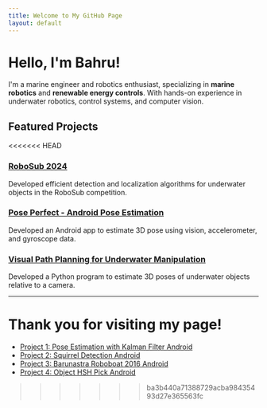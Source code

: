 ```yaml
---
title: Welcome to My GitHub Page
layout: default
---
```


# Hello, I'm Bahru!

I'm a marine engineer and robotics enthusiast, specializing in **marine robotics** and **renewable energy controls**. With hands-on experience in underwater robotics, control systems, and computer vision.

## Featured Projects

<<<<<<< HEAD
### [RoboSub 2024](./projects/mrobosub.md)
Developed efficient detection and localization algorithms for underwater objects in the RoboSub competition.

### [Pose Perfect - Android Pose Estimation](./projects/pose_kalman.md)
Developed an Android app to estimate 3D pose using vision, accelerometer, and gyroscope data.

### [Visual Path Planning for Underwater Manipulation](./projects/visual_path_planning.md)
Developed a Python program to estimate 3D poses of underwater objects relative to a camera.

---

Thank you for visiting my page!
=======
- [Project 1: Pose Estimation with Kalman Filter Android](https://github.com/mbsbahru/pose-perfect-rob530project)
- [Project 2: Squirrel Detection Android](https://github.com/mbsbahru/squirrel-detection-android)
- [Project 3: Barunastra Roboboat 2016 Android](https://github.com/mbsbahru/roboboat2016-barunastra)
- [Project 4: Object HSH Pick Android](https://github.com/mbsbahru/android-hsv-pick)
>>>>>>> ba3b440a71388729acba98435493d27e365563fc

